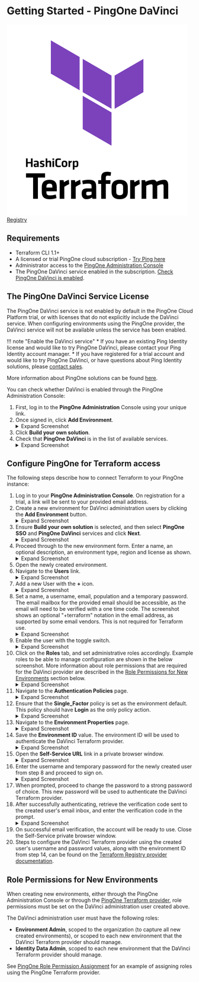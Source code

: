 # Getting Started - PingOne DaVinci

<div class="banner" onclick="window.open('https://registry.terraform.io/providers/pingidentity/davinci/latest','');">
    <img class="assets" src="../../img/logos/tf-logo.svg" alt="Terraform logo" />
    <span class="caption">
        <a class="assetlinks" href="https://registry.terraform.io/providers/pingidentity/davinci/latest" target=”_blank”>Registry</a>
    </span>
</div>

## Requirements

* Terraform CLI 1.1+
* A licensed or trial PingOne cloud subscription - [Try Ping here](https://www.pingidentity.com/en/try-ping.html)
* Administrator access to the [PingOne Administration Console](https://docs.pingidentity.com/r/en-us/pingone/p1_access_admin_console)
* The PingOne DaVinci service enabled in the subscription. [Check PingOne DaVinci is enabled](https://pingidentity.github.io/terraform-docs/getting-started/davinci/#the-pingone-davinci-service-license).

## The PingOne DaVinci Service License

The PingOne DaVinci service is not enabled by default in the PingOne Cloud Platform trial, or with licenses that do not explicitly include the DaVinci service.  When configuring environments using the PingOne provider, the DaVinci service will not be available unless the service has been enabled.

!!! note "Enable the DaVinci service"
    * If you have an existing Ping Identity license and would like to try PingOne DaVinci, please contact your Ping Identity account manager.
    * If you have registered for a trial account and would like to try PingOne DaVinci, or have questions about Ping Identity solutions, please [contact sales](https://www.pingidentity.com/en/company/contact-sales.html).

More information about PingOne solutions can be found [here](https://docs.pingidentity.com/r/en-us/pingone/pingone_p1solutions_main).

You can check whether DaVinci is enabled through the PingOne Administration Console:

1. First, log in to the **PingOne Administration** Console using your unique link.
2. Once signed in, click **Add Environment**.
    <details>
      <summary>Expand Screenshot</summary>
        <img src="../../img/getting-started/pingone-console-admins-env.png"  alt="PingOne Administration Console, Add Environment Button"/>
    </details>
3. Click **Build your own solution**.
4. Check that **PingOne DaVinci** is in the list of available services.
    <details>
      <summary>Expand Screenshot</summary>
        <img src="../../img/getting-started/pingone-console-create-environment-davinci.png"  alt="PingOne Administration Console, Build your own solution"/>
    </details>

## Configure PingOne for Terraform access

The following steps describe how to connect Terraform to your PingOne instance:

1. Log in to your **PingOne Administration Console**. On registration for a trial, a link will be sent to your provided email address.
2. Create a new environment for DaVinci administration users by clicking the **Add Environment** button.
    <details>
      <summary>Expand Screenshot</summary>
        <img src="../../img/getting-started/pingone-console-admins-env.png"  alt="PingOne Administration Console, New Environment Link"/>
    </details>
3. Ensure **Build your own solution** is selected, and then select **PingOne SSO** and **PingOne DaVinci** services and click **Next**.
    <details>
      <summary>Expand Screenshot</summary>
        <img src="../../img/getting-started/pingone-console-org-home-new-environment-with-services.png"  alt="PingOne Administration Console, New Environment, Select Services"/>
    </details>
4. Proceed through to the new environment form.  Enter a name, an optional description, an environment type, region and license as shown.
    <details>
      <summary>Expand Screenshot</summary>
        <img src="../../img/getting-started/pingone-console-org-home-new-environment-form.png"  alt="PingOne Administration Console, New Environment Form"/>
    </details>
5. Open the newly created environment.
6. Navigate to the **Users** link.
    <details>
      <summary>Expand Screenshot</summary>
        <img src="../../img/getting-started/pingone-console-environment-home-users.png"  alt="PingOne Administration Console, Users Link"/>
    </details>
7. Add a new User with the **+** icon.
    <details>
      <summary>Expand Screenshot</summary>
        <img src="../../img/getting-started/pingone-console-users-home.png"  alt="PingOne Administration Console, Users Home"/>
    </details>
8. Set a name, a username, email, population and a temporary password.  The email mailbox for the provided email should be accessible, as the email will need to be verified with a one time code.  The screenshot shows an optional "+terraform" notation in the email address, as supported by some email vendors.  This is not required for Terraform use.
    <details>
      <summary>Expand Screenshot</summary>
        <img src="../../img/getting-started/pingone-console-add-user-davinci.png"  alt="PingOne Administration Console, Add DaVinci user"/>
    </details>
9. Enable the user with the toggle switch.
    <details>
      <summary>Expand Screenshot</summary>
        <img src="../../img/getting-started/pingone-console-add-user-settings.png"  alt="PingOne Administration Console, User Settings"/>
    </details>
10. Click on the **Roles** tab, and set administrative roles accordingly.  Example roles to be able to manage configuration are shown in the below screenshot.  More information about role permissions that are required for the DaVinci provider are described in the [Role Permissions for New Environments](#role-permissions-for-new-environments) section below.
    <details>
      <summary>Expand Screenshot</summary>
        <img src="../../img/getting-started/pingone-console-user-roles.png"  alt="PingOne Administration Console, User Roles"/>
    </details>
11. Navigate to the **Authentication Policies** page.
    <details>
      <summary>Expand Screenshot</summary>
        <img src="../../img/getting-started/pingone-console-environment-home-sop.png"  alt="PingOne Administration Console, Authentication Policies Link"/>
    </details>
12. Ensure that the **Single_Factor** policy is set as the environment default.  This policy should have **Login** as the only policy action.
    <details>
      <summary>Expand Screenshot</summary>
        <img src="../../img/getting-started/pingone-console-sign-on-policy-single-factor.png"  alt="PingOne Administration Console, Single Factor SOP"/>
    </details>
13. Navigate to the **Environment Properties** page.
    <details>
      <summary>Expand Screenshot</summary>
        <img src="../../img/getting-started/pingone-console-environment-home-environment.png"  alt="PingOne Administration Console, Environment Properties link"/>
    </details>
14. Save the **Environment ID** value.  The environment ID will be used to authenticate the DaVinci Terraform provider.
    <details>
      <summary>Expand Screenshot</summary>
        <img src="../../img/getting-started/pingone-console-environment-properties-ids.png"  alt="PingOne Administration Console, Add DaVinci user"/>
    </details>
15. Open the **Self-Service URL** link in a private browser window.
    <details>
      <summary>Expand Screenshot</summary>
        <img src="../../img/getting-started/pingone-console-environment-properties-self-service.png"  alt="PingOne Administration Console, Add DaVinci user"/>
    </details>
16. Enter the username and temporary password for the newly created user from step 8 and proceed to sign on.
    <details>
      <summary>Expand Screenshot</summary>
        <img src="../../img/getting-started/pingone-self-service-sign-on-form.png"  alt="PingOne Self Service, Sign on"/>
    </details>
17. When prompted, proceed to change the password to a strong password of choice.  This new password will be used to authenticate the DaVinci Terraform provider.
18. After successfully authenticating, retrieve the verification code sent to the created user's email inbox, and enter the verification code in the prompt.
    <details>
      <summary>Expand Screenshot</summary>
        <img src="../../img/getting-started/pingone-self-service-verification.png"  alt="PingOne Self Service, Verification"/>
    </details>
19. On successful email verification, the account will be ready to use.  Close the Self-Service private browser window.
20. Steps to configure the DaVinci Terraform provider using the created user's username and password values, along with the environment ID from step 14, can be found on the [Terraform Registry provider documentation](https://registry.terraform.io/providers/pingidentity/davinci/latest/docs).

## Role Permissions for New Environments

When creating new environments, either through the PingOne Administration Console or through the [PingOne Terraform provider](https://registry.terraform.io/providers/pingidentity/pingone/latest/docs/resources/environment), role permissions must be set on the DaVinci administration user created above.

The DaVinci administration user must have the following roles:

* **Environment Admin**, scoped to the organization (to capture all new created environments), or scoped to each new environment that the DaVinci Terraform provider should manage.
* **Identity Data Admin**, scoped to each new environment that the DaVinci Terraform provider should manage.

See [PingOne Role Permission Assignment](../../examples/pingone/role-assignment.md) for an example of assigning roles using the PingOne Terraform provider.